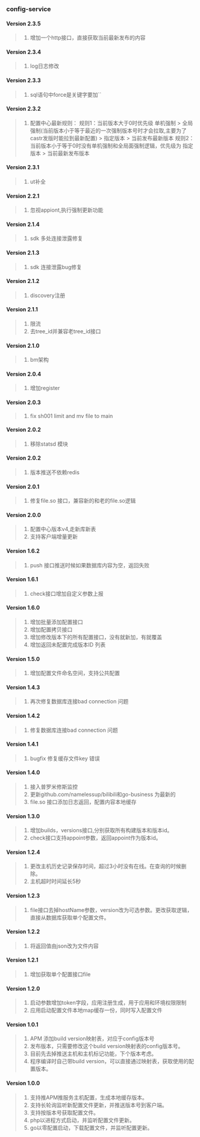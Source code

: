 ### config-service

#### Version 2.3.5
>1. 增加一个http接口，直接获取当前最新发布的内容

#### Version 2.3.4
>1. log日志修改

#### Version 2.3.3
>1. sql语句中force是关键字要加``

#### Version 2.3.2
>1. 配置中心最新规则：
规则1：当前版本大于0时优先级 单机强制 > 全局强制(当前版本小于等于最近的一次强制版本号时才会拉取,主要为了castr发版时能拉到最新配置) > 指定版本 > 当前发布最新版本
规则2：当前版本小于等于0时没有单机强制和全局面强制逻辑，优先级为  指定版本 > 当前最新发布版本

#### Version 2.3.1
>1. ut补全

#### Version 2.2.1
>1. 忽视appiont,执行强制更新功能

#### Version 2.1.4
>1. sdk 多处连接泄露修复

#### Version 2.1.3
>1. sdk 连接泄露bug修复

#### Version 2.1.2
>1. discovery注册

#### Version 2.1.1
>1. 限流
>2. 去tree_id并兼容老tree_id接口

#### Version 2.1.0
>1. bm架构

#### Version 2.0.4
>1. 增加register

#### Version 2.0.3
>1. fix sh001 limit and mv file to main

#### Version 2.0.2
>1. 移除statsd 模块

#### Version 2.0.2
>1. 版本推送不依赖redis

#### Version 2.0.1
>1. 修复file.so 接口，兼容新的和老的file.so逻辑

#### Version 2.0.0
>1. 配置中心版本v4,走新库新表
>2. 支持客户端增量更新

#### Version 1.6.2
>1. push 接口推送时候如果数据库内容为空，返回失败

#### Version 1.6.1
>1. check接口增加自定义参数上报

#### Version 1.6.0

>1. 增加批量添加配置接口
>2. 增加配置拷贝接口
>3. 增加修改版本下的所有配置接口，没有就新加，有就覆盖
>4. 增加返回未配置完成版本ID 列表

#### Version 1.5.0

>1. 增加配置文件命名空间，支持公共配置

#### Version 1.4.3

>1. 再次修复数据库连接bad connection 问题

#### Version 1.4.2

>1. 修复数据库连接bad connection 问题

#### Version 1.4.1

>1. bugfix 修复缓存文件key 错误

#### Version 1.4.0

>1. 接入普罗米修斯监控
>2. 更新github.com/namelessup/bilibili和go-business 为最新的
>3. file.so 接口添加日志返回，配置内容本地缓存

#### Version 1.3.0

>1. 增加builds，versions接口,分别获取所有构建版本和版本id。
>2. check接口支持appoint参数，返回appoint作为版本id。

#### Version 1.2.4

>1. 更改主机历史记录保存时间，超过3小时没有在线。在查询的时候删除。
>2. 主机超时时间延长5秒

#### Version 1.2.3

>1. file接口去掉hostName参数，version改为可选参数。更改获取逻辑，直接从数据库获取单个配置文件。

#### Version 1.2.2

>1. 将返回值由json改为文件内容

#### Version 1.2.1

>1. 增加获取单个配置接口file


#### Version 1.2.0
>1. 启动参数增加token字段，应用注册生成，用于应用和环境权限限制
>2. 应用启动配置文件本地map缓存一份，同时写入配置文件


#### Version 1.0.1
>1. APM 添加build version映射表，对应于config版本号
>2. 发布版本，只需要修改这个build version映射表的config版本号。
>3. 目前先去掉推送主机和主机标记功能，下个版本考虑。
>4. 程序编译时自己带build version，可以直接通过映射表，获取使用的配置版本。


#### Version 1.0.0
>1. 支持推APM推服务主机配置，生成本地缓存版本。
>2. 支持长轮询监听新配置文件更新，并推送版本号到客户端。
>3. 支持按版本号获取配置文件。
>4. php以进程方式启动，并监听配置文件更新。
>5. go以零配置启动，下载配置文件，并监听配置更新。





